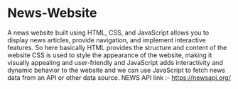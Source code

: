# News-Website
A news website built using HTML, CSS, and JavaScript allows you to display news articles, provide navigation, and implement interactive features. So here basically HTML provides the structure and content of the website CSS is used to style the appearance of the website, making it visually appealing and user-friendly and JavaScript adds interactivity and dynamic behavior to the website and we can use JavaScript to fetch news data from an API or other data source.
NEWS API link :- https://newsapi.org/



